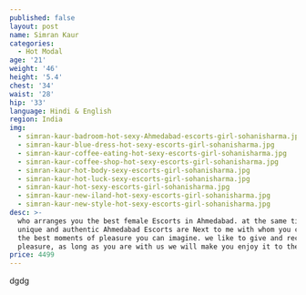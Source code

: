 ```yaml
---
published: false
layout: post
name: Simran Kaur
categories:
  - Hot Modal
age: '21'
weight: '46'
height: '5.4'
chest: '34'
waist: '28'
hip: '33'
language: Hindi & English
region: India
img:
  - simran-kaur-badroom-hot-sexy-Ahmedabad-escorts-girl-sohanisharma.jpg
  - simran-kaur-blue-dress-hot-sexy-escorts-girl-sohanisharma.jpg
  - simran-kaur-coffee-eating-hot-sexy-escorts-girl-sohanisharma.jpg
  - simran-kaur-coffee-shop-hot-sexy-escorts-girl-sohanisharma.jpg
  - simran-kaur-hot-body-sexy-escorts-girl-sohanisharma.jpg
  - simran-kaur-hot-luck-sexy-escorts-girl-sohanisharma.jpg
  - simran-kaur-hot-sexy-escorts-girl-sohanisharma.jpg
  - simran-kaur-new-iland-hot-sexy-escorts-girl-sohanisharma.jpg
  - simran-kaur-new-style-hot-sexy-escorts-girl-sohanisharma.jpg
desc: >-
  who arranges you the best female Escorts in Ahmedabad. at the same time,
  unique and authentic Ahmedabad Escorts are Next to me with whom you can spend
  the best moments of pleasure you can imagine. we like to give and receive
  pleasure, as long as you are with us we will make you enjoy it to the maximum.
price: 4499
---
```

dgdg
